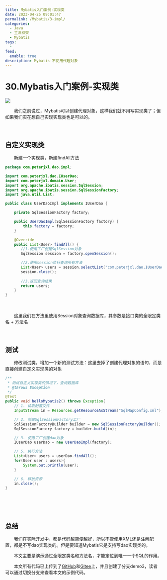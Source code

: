 ```yaml
---
title: Mybatis入门案例-实现类
date: 2023-04-25 09:01:47
permalink: /Mybatis/3-impl/
categories:
  - Java
  - 主流框架
  - Mybatis
tags:
  - 
feed:
  enable: true
description: Mybatis-不使用代理对象
---
```

# 30.Mybatis入门案例-实现类

![](https://image.peterjxl.com/blog/402.jpg)


　　我们之前说过，Mybatis可以创建代理对象，这样我们就不用写实现类了；但如果我们实在想自己实现实现类也是可以的。
<!-- more -->

　　‍

## 自定义实现类

　　新建一个实现类，新建findAll方法

```java
package com.peterjxl.dao.impl;

import com.peterjxl.dao.IUserDao;
import com.peterjxl.domain.User;
import org.apache.ibatis.session.SqlSession;
import org.apache.ibatis.session.SqlSessionFactory;
import java.util.List;

public class UserDaoImpl implements IUserDao {

    private SqlSessionFactory factory;

    public UserDaoImpl(SqlSessionFactory factory) {
        this.factory = factory;
    }

    @Override
    public List<User> findAll() {
       //1.使用工厂创建SqlSession对象
       SqlSession session = factory.openSession();

       //2.使用session执行查询所有方法
       List<User> users = session.selectList("com.peterjxl.dao.IUserDao.findAll");
       session.close();
    
       //3.返回查询结果
       return users;
    }
}
```

　　‍

　　这里我们在方法里使用Session对象查询数据库，其参数是接口类的全限定类名 + 方法名

　　‍

## 测试

　　修改测试类，增加一个新的测试方法：这里去掉了创建代理对象的语句，而是直接创建自定义实现类的对象

```java
/**
 * 测试自定义实现类的情况下，查询数据库
 * @throws Exception
 */
@Test
public void helloMybatis2() throws Exception{
    // 1. 读取配置文件
    InputStream in = Resources.getResourceAsStream("SqlMapConfig.xml");

    // 2. 创建SqlSessionFactory工厂
    SqlSessionFactoryBuilder builder = new SqlSessionFactoryBuilder();
    SqlSessionFactory factory = builder.build(in);

    // 3. 使用工厂创建dao对象
    IUserDao userDao = new UserDaoImpl(factory);

    // 5. 执行方法
    List<User> users = userDao.findAll();
    for(User user : users){
        System.out.println(user);
    }

    // 6. 释放资源
    in.close();
}
```

　　‍

　　‍

## 总结

　　我们在实际开发中，都是代码越简便越好，所以不管使用XML还是注解配置，都是不写dao实现类的。但是要知道Mybatis它是支持写dao实现类的。

　　本文主要是演示通过全限定类名和方法名，才能定位到唯一一个SQL的作用。

　　本文所有代码已上传到了[GitHub](https://github.com/Peter-JXL/LearnMybatis)和[Gitee](https://gitee.com/peterjxl/LearnMybatis)上，并且创建了分支demo3，读者可以通过切换分支来查看本文的示例代码。
